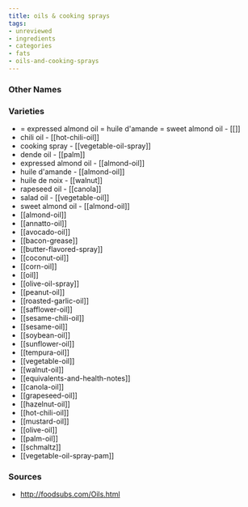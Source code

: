 ```yaml
---
title: oils & cooking sprays
tags:
- unreviewed
- ingredients
- categories
- fats
- oils-and-cooking-sprays
---
```



### Other Names


### Varieties

* = expressed almond oil = huile d'amande = sweet almond oil - [[]]
* chili oil - [[hot-chili-oil]]
* cooking spray - [[vegetable-oil-spray]]
* dende oil - [[palm]]
* expressed almond oil - [[almond-oil]]
* huile d'amande - [[almond-oil]]
* huile de noix - [[walnut]]
* rapeseed oil - [[canola]]
* salad oil - [[vegetable-oil]]
* sweet almond oil - [[almond-oil]]
* [[almond-oil]]
* [[annatto-oil]]
* [[avocado-oil]]
* [[bacon-grease]]
* [[butter-flavored-spray]]
* [[coconut-oil]]
* [[corn-oil]]
* [[oil]]
* [[olive-oil-spray]]
* [[peanut-oil]]
* [[roasted-garlic-oil]]
* [[safflower-oil]]
* [[sesame-chili-oil]]
* [[sesame-oil]]
* [[soybean-oil]]
* [[sunflower-oil]]
* [[tempura-oil]]
* [[vegetable-oil]]
* [[walnut-oil]]
* [[equivalents-and-health-notes]]
* [[canola-oil]]
* [[grapeseed-oil]]
* [[hazelnut-oil]]
* [[hot-chili-oil]]
* [[mustard-oil]]
* [[olive-oil]]
* [[palm-oil]]
* [[schmaltz]]
* [[vegetable-oil-spray-pam]]

### Sources
* http://foodsubs.com/Oils.html
